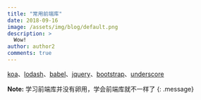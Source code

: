 ```yaml
---
title: "常用前端库"
date: 2018-09-16
image: /assets/img/blog/default.png
description: >
  Wow! 
author: author2
comments: true
---
```


[koa](https://koa.bootcss.com/)、[lodash](https://lodash.com/)、[babel](https://www.babeljs.cn/docs/)、[jquery](https://jquery.com/)、[bootstrap](https://getbootstrap.com/)、[underscore](http://www.bootcss.com/p/underscore/)

**Note:** 学习前端库并没有卵用，学会前端库就不一样了
{: .message}